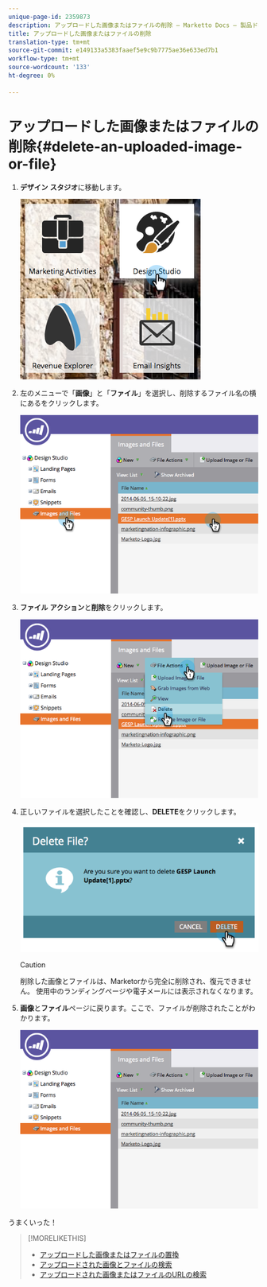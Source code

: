 ```yaml
---
unique-page-id: 2359873
description: アップロードした画像またはファイルの削除 — Marketto Docs — 製品ドキュメント
title: アップロードした画像またはファイルの削除
translation-type: tm+mt
source-git-commit: e149133a5383faaef5e9c9b7775ae36e633ed7b1
workflow-type: tm+mt
source-wordcount: '133'
ht-degree: 0%

---
```



# アップロードした画像またはファイルの削除{#delete-an-uploaded-image-or-file}

1. **デザイン** **スタジオ**&#x200B;に移動します。

   ![](assets/designstudio-5.png)

1. 左のメニューで「**画像**」と「**ファイル**」を選択し、削除するファイル名の横にあるをクリックします。

   ![](assets/image2014-9-16-11-3a18-3a15.png)

1. **ファイル** **アクション**&#x200B;と&#x200B;**削除**&#x200B;をクリックします。

   ![](assets/image2014-9-16-11-3a18-3a22.png)

1. 正しいファイルを選択したことを確認し、**DELETE**&#x200B;をクリックします。

   ![](assets/image2014-9-16-11-3a18-3a30.png)

   >[!CAUTION]
   >
   >削除した画像とファイルは、Marketorから完全に削除され、復元できません。  使用中のランディングページや電子メールには表示されなくなります。

1. **画像**&#x200B;と&#x200B;**ファイル**&#x200B;ページに戻ります。ここで、ファイルが削除されたことがわかります。

   ![](assets/image2014-9-16-11-3a19-3a0.png)

うまくいった！

>[!MORELIKETHIS]
>
>* [アップロードした画像またはファイルの置換](replace-an-uploaded-image-or-file.md)
>* [アップロードされた画像とファイルの検索](search-uploaded-images-and-files.md)
>* [アップロードされた画像またはファイルのURLの検索](find-the-url-of-an-uploaded-image-or-file.md)

>



